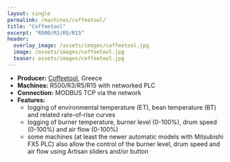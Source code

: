 ```yaml
---
layout: single
permalink: /machines/coffeetool/
title: "Coffeetool"
excerpt: "R500/R3/R5/R15"
header:
  overlay_image: /assets/images/coffeetool.jpg
  image: /assets/images/coffeetool.jpg
  teaser: assets/images/coffeetool.jpg
---
```

* __Producer:__ [Coffeetool](http://coffeetool.gr), Greece
* __Machines:__ R500/R3/R5/R15 with networked PLC
* __Connection:__ MODBUS TCP via the network
* __Features:__
  - logging of environmental temperature (ET), bean temperature (BT) and related rate-of-rise curves
  - logging of burner temperature, burner level (0-100%), drum speed (0-100%) and air flow (0-100%)
  - some machines (at least the newer automatic models with Mitsubishi FX5 PLC) also allow the control of the burner level, drum speed and air flow using Artisan sliders and/or button